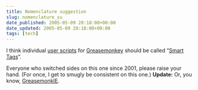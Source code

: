 ```yaml
---
title: Nomenclature suggestion
slug: nomenclature_su
date_published: 2005-05-09 20:18:00+00:00
date_updated: 2005-05-09 20:18:00+00:00
tags: [tech]
---
```

I think individual [user scripts](http://dunck.us/collab/GreaseMonkeyUserScripts) for [Greasemonkey](http://www.nivi.com/blog/article/greasemonkey-and-business-models/) should be called “[Smart Tags](http://www.alistapart.com/articles/smarttags/)“.

Everyone who switched sides on this one since 2001, please raise your hand. (For once, I get to smugly be consistent on this one.)
**Update:** Or, you know, [GreasemonkIE](http://www.daishar.com/blog/archives/2005/03/greasemonkey_fo.html).
